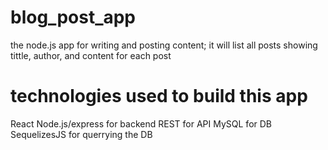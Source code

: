 # blog_post_app
the node.js app for writing and posting content; it will list all posts showing tittle, author, and content for each post
# technologies used to build this app
  React
  Node.js/express for backend
  REST for API
  MySQL for DB
  SequelizesJS for querrying the DB
